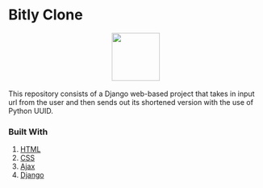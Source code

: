 # Bitly Clone

<div align="center">
  <img alt="" src="https://user-images.githubusercontent.com/65444364/131228209-3336601a-abbd-4026-b40a-38afe8ecbfa6.png" height="95" />
</div>

<br>
This repository consists of a Django web-based project that takes in input url from the user and then sends out its shortened version with the use of Python UUID. 

### Built With 

  1. [HTML](https://developer.mozilla.org/en-US/docs/Glossary/HTML)
  2. [CSS](https://developer.mozilla.org/en-US/docs/Learn/CSS)
  3. [Ajax](https://developer.mozilla.org/en-US/docs/Web/Guide/AJAX/Getting_Started)
  4. [Django](https://www.djangoproject.com/start/)
